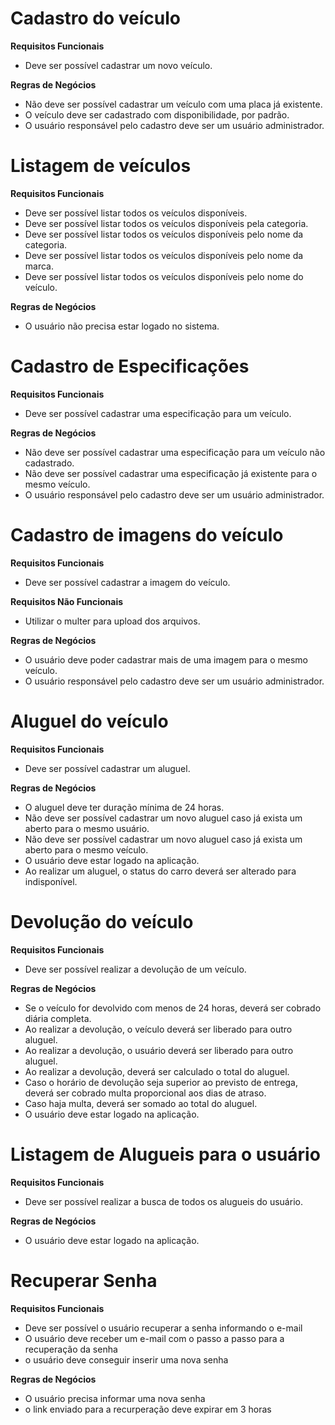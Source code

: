 # Cadastro do veículo

**Requisitos Funcionais**
- Deve ser possível cadastrar um novo veículo.

**Regras de Negócios**
- Não deve ser possível cadastrar um veículo com uma placa já existente.
- O veículo deve ser cadastrado com disponibilidade, por padrão.
- O usuário responsável pelo cadastro deve ser um usuário administrador.

# Listagem de veículos

**Requisitos Funcionais**
- Deve ser possível listar todos os veículos disponíveis.
- Deve ser possível listar todos os veículos disponíveis pela categoria.
- Deve ser possível listar todos os veículos disponíveis pelo nome da categoria.
- Deve ser possível listar todos os veículos disponíveis pelo nome da marca.
- Deve ser possível listar todos os veículos disponíveis pelo nome do veículo.

**Regras de Negócios**
- O usuário não precisa estar logado no sistema.

# Cadastro de Especificações

**Requisitos Funcionais**
- Deve ser possível cadastrar uma especificação para um veículo.

**Regras de Negócios**
- Não deve ser possível cadastrar uma especificação para um veículo não cadastrado.
- Não deve ser possível cadastrar uma especificação já existente para o mesmo veículo.
- O usuário responsável pelo cadastro deve ser um usuário administrador.

# Cadastro de imagens do veículo

**Requisitos Funcionais**
- Deve ser possível cadastrar a imagem do veículo.

**Requisitos Não Funcionais**
- Utilizar o multer para upload dos arquivos.

**Regras de Negócios**
- O usuário deve poder cadastrar mais de uma imagem para o mesmo veículo.
- O usuário responsável pelo cadastro deve ser um usuário administrador.

# Aluguel do veículo

**Requisitos Funcionais**
- Deve ser possível cadastrar um aluguel.

**Regras de Negócios**
- O aluguel deve ter duração mínima de 24 horas.
- Não deve ser possível cadastrar um novo aluguel caso já exista um aberto para o mesmo usuário.
- Não deve ser possível cadastrar um novo aluguel caso já exista um aberto para o mesmo veículo.
- O usuário deve estar logado na aplicação.
- Ao realizar um aluguel, o status do carro deverá ser alterado para indisponível.


# Devolução do veículo

**Requisitos Funcionais**
- Deve ser possível realizar a devolução de um veículo.

**Regras de Negócios**
- Se o veículo for devolvido com menos de 24 horas, deverá ser cobrado diária completa.
- Ao realizar a devolução, o veículo deverá ser liberado para outro aluguel.
- Ao realizar a devolução, o usuário deverá ser liberado para outro aluguel.
- Ao realizar a devolução, deverá ser calculado o total do aluguel.
- Caso o horário de devolução seja superior ao previsto de entrega, deverá ser cobrado multa proporcional aos dias de atraso.
- Caso haja multa, deverá ser somado ao total do aluguel.
- O usuário deve estar logado na aplicação.


# Listagem de Alugueis para o usuário

**Requisitos Funcionais**
- Deve ser possível realizar a busca de todos os alugueis do usuário.

**Regras de Negócios**
- O usuário deve estar logado na aplicação.


# Recuperar Senha

**Requisitos Funcionais**
- Deve ser possível o usuário recuperar a senha informando o e-mail
- O usuário deve receber um e-mail com o passo a passo para a recuperação da senha
- o usuário deve conseguir inserir uma nova senha

**Regras de Negócios**
- O usuário precisa informar uma nova senha
- o link enviado para a recurperação deve expirar em 3 horas
